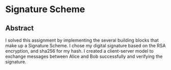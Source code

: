 # Signature Scheme

## Abstract
I solved this assignment by implementing the several building blocks that make up a
Signature Scheme. I chose my digital signature based on the RSA encryption, and
sha256 for my hash. I created a client-server model to exchange messages between
Alice and Bob successfully and verifying the signature.

